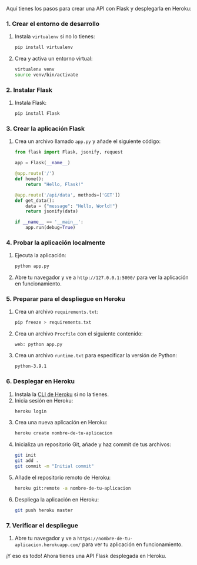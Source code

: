 Aquí tienes los pasos para crear una API con Flask y desplegarla en Heroku:

### 1. Crear el entorno de desarrollo
1. Instala `virtualenv` si no lo tienes:
    ```bash
    pip install virtualenv
    ```
2. Crea y activa un entorno virtual:
    ```bash
    virtualenv venv
    source venv/bin/activate
    ```

### 2. Instalar Flask
1. Instala Flask:
    ```bash
    pip install Flask
    ```

### 3. Crear la aplicación Flask
1. Crea un archivo llamado `app.py` y añade el siguiente código:
    ```python
    from flask import Flask, jsonify, request

    app = Flask(__name__)

    @app.route('/')
    def home():
        return "Hello, Flask!"

    @app.route('/api/data', methods=['GET'])
    def get_data():
        data = {"message": "Hello, World!"}
        return jsonify(data)

    if __name__ == '__main__':
        app.run(debug=True)
    ```

### 4. Probar la aplicación localmente
1. Ejecuta la aplicación:
    ```bash
    python app.py
    ```
2. Abre tu navegador y ve a `http://127.0.0.1:5000/` para ver la aplicación en funcionamiento.

### 5. Preparar para el despliegue en Heroku
1. Crea un archivo `requirements.txt`:
    ```bash
    pip freeze > requirements.txt
    ```
2. Crea un archivo `Procfile` con el siguiente contenido:
    ```Procfile
    web: python app.py
    ```
3. Crea un archivo `runtime.txt` para especificar la versión de Python:
    ```runtime.txt
    python-3.9.1
    ```

### 6. Desplegar en Heroku
1. Instala la [CLI de Heroku](https://devcenter.heroku.com/articles/heroku-cli) si no la tienes.
2. Inicia sesión en Heroku:
    ```bash
    heroku login
    ```
3. Crea una nueva aplicación en Heroku:
    ```bash
    heroku create nombre-de-tu-aplicacion
    ```
4. Inicializa un repositorio Git, añade y haz commit de tus archivos:
    ```bash
    git init
    git add .
    git commit -m "Initial commit"
    ```
5. Añade el repositorio remoto de Heroku:
    ```bash
    heroku git:remote -a nombre-de-tu-aplicacion
    ```
6. Despliega la aplicación en Heroku:
    ```bash
    git push heroku master
    ```

### 7. Verificar el despliegue
1. Abre tu navegador y ve a `https://nombre-de-tu-aplicacion.herokuapp.com/` para ver tu aplicación en funcionamiento.

¡Y eso es todo! Ahora tienes una API Flask desplegada en Heroku.